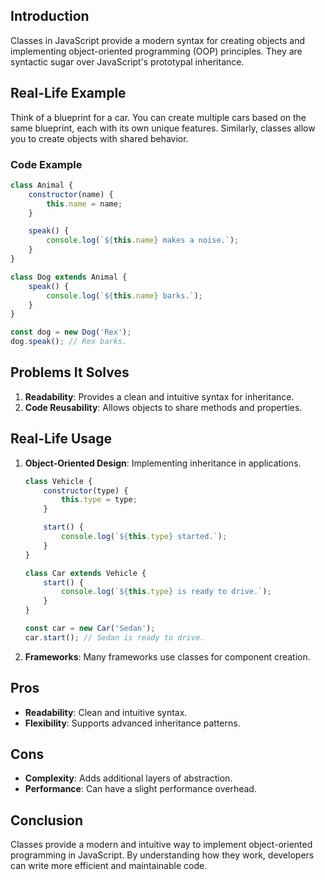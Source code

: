 ## Introduction
Classes in JavaScript provide a modern syntax for creating objects and implementing object-oriented programming (OOP) principles. They are syntactic sugar over JavaScript's prototypal inheritance.

## Real-Life Example
Think of a blueprint for a car. You can create multiple cars based on the same blueprint, each with its own unique features. Similarly, classes allow you to create objects with shared behavior.

### Code Example
```javascript
class Animal {
    constructor(name) {
        this.name = name;
    }

    speak() {
        console.log(`${this.name} makes a noise.`);
    }
}

class Dog extends Animal {
    speak() {
        console.log(`${this.name} barks.`);
    }
}

const dog = new Dog('Rex');
dog.speak(); // Rex barks.
```

## Problems It Solves
1. **Readability**: Provides a clean and intuitive syntax for inheritance.
2. **Code Reusability**: Allows objects to share methods and properties.

## Real-Life Usage
1. **Object-Oriented Design**: Implementing inheritance in applications.
   ```javascript
   class Vehicle {
       constructor(type) {
           this.type = type;
       }

       start() {
           console.log(`${this.type} started.`);
       }
   }

   class Car extends Vehicle {
       start() {
           console.log(`${this.type} is ready to drive.`);
       }
   }

   const car = new Car('Sedan');
   car.start(); // Sedan is ready to drive.
   ```

2. **Frameworks**: Many frameworks use classes for component creation.

## Pros
- **Readability**: Clean and intuitive syntax.
- **Flexibility**: Supports advanced inheritance patterns.

## Cons
- **Complexity**: Adds additional layers of abstraction.
- **Performance**: Can have a slight performance overhead.

## Conclusion
Classes provide a modern and intuitive way to implement object-oriented programming in JavaScript. By understanding how they work, developers can write more efficient and maintainable code.

